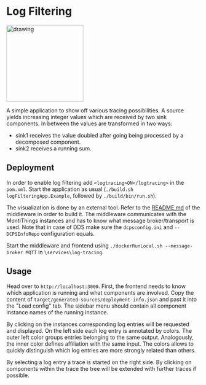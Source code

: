 <!-- (c) https://github.com/MontiCore/monticore -->
# Log Filtering

<img src="docs/LogFilteringExample.png" alt="drawing" height="200px"/>

A simple application to show off various tracing possibilities.
A source yields increasing integer values which are received by two sink components.
In between the values are transformed in two ways:
 
- sink1 receives the value doubled after going being processed by a decomposed component.
- sink2 receives a running sum.

## Deployment

In order to enable log filtering add `<logtracing>ON</logtracing>` in the `pom.xml`.
Start the application as usual (`./build.sh logFilteringApp.Example`, followed by `./build/bin/run.sh`).

The visualization is done by an external tool.
Refer to the [README.md](/services/log-tracing/README.md) of the middleware in order to build it.
The middleware communicates with the MontiThings instances and has to know what message broker/transport is used.
Note that in case of DDS make sure the `dcpsconfig.ini` and `--DCPSInfoRepo` configuration equals.

Start the middleware and frontend using `./dockerRunLocal.sh --message-broker MQTT` in `\services\log-tracing`.


## Usage

Head over to `http://localhost:3000`.
First, the frontend needs to know which application is running and what components are involved. 
Copy the content of `target/generated-sources/deployment-info.json` and past it into the "Load config" tab.
The sidebar menu should contain all component instance names of the running instance.

By clicking on the instances corresponding log entries will be requested and displayed.
On the left side each log entry is annotated by colors.
The outer left color groups entries belonging to the same output. 
Analogously, the inner color defines affiliation with the same input.
The colors allows to quickly distinguish which log entries are more strongly related than others.

By selecting a log entry a trace is started on the right side.
By clicking on components within the trace the tree will be extended with further traces if possible.


